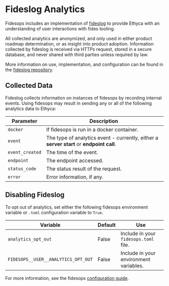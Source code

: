 # Fideslog Analytics

Fidesops includes an implementation of [fideslog](https://github.com/ethyca/fideslog) to provide Ethyca with an understanding of user interactions with fides tooling. 

All collected analytics are anonymized, and only used in either product roadmap determination, or as insight into product adoption. Information collected by fideslog is received via HTTPs request, stored in a secure database, and never shared with third parties unless required by law.

More information on use, implementation, and configuration can be found in the [fideslog repository](https://github.com/ethyca/fideslog#readme).

## Collected Data
Fideslog collects information on instances of fidesops by recording internal events. Using fidesops may result in sending any or all of the following analytics data to Ethyca:  

| Parameter | Description |
|----|----|
| `docker` | If fidesops is run in a docker container. |
| `event` | The type of analytics event - currently, either a **server start** or **endpoint call**.
| `event_created` | The time of the event. |
| `endpoint` | The endpoint accessed. |
| `status_code` | The status result of the request. |
| `error` | Error information, if any. |

## Disabling Fideslog

To opt out of analytics, set either the following fidesops environment variable or `.toml` configuration variable to `True`. 

| Variable | Default | Use | 
|---|---|---|
| `analytics_opt_out` | False | Include in your `fidesops.toml` file. | 
| `FIDESOPS__USER__ANALYTICS_OPT_OUT` | False | Include in your environment variables. |

For more information, see the fidesops [configuration guide](../guides/configuration_reference.md).